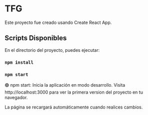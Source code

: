 # TFG 

Este proyecto fue creado usando Create React App.

## Scripts Disponibles

En el directorio del proyecto, puedes ejecutar:

### `npm install`

### `npm start`

🟢 npm start: Inicia la aplicación en modo desarrollo. Visita http://localhost:3000 para ver la primera version del proyecto en tu navegador.

La página se recargará automáticamente cuando realices cambios.